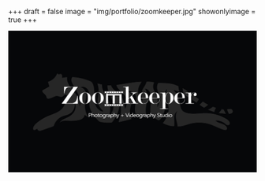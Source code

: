 +++
draft = false
image = "img/portfolio/zoomkeeper.jpg"
showonlyimage = true
+++

![](img/portfolio/zoomkeeper.jpg)